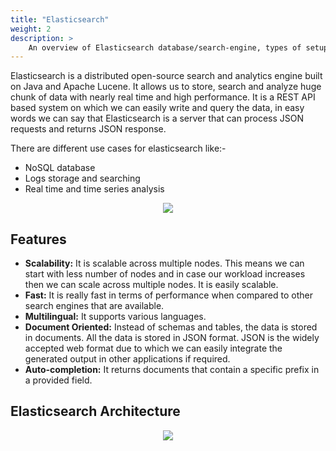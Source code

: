 ```yaml
---
title: "Elasticsearch"
weight: 2
description: >
    An overview of Elasticsearch database/search-engine, types of setup and architecture design
---
```


Elasticsearch is a distributed open-source search and analytics engine built on Java and Apache Lucene. It allows us to store, search and analyze huge chunk of data with nearly real time and high performance. It is a REST API based system on which we can easily write and query the data, in easy words we can say that Elasticsearch is a server that can process JSON requests and returns JSON response.

There are different use cases for elasticsearch like:-

- NoSQL database
- Logs storage and searching
- Real time and time series analysis

<div align="center">
    <img src="https://miro.medium.com/max/558/1*AYP0Mg_MwJMm3Kbx8Xa8lQ.png">
</div>

## Features

- **Scalability:** It is scalable across multiple nodes. This means we can start with less number of nodes and in case our workload increases then we can scale across multiple nodes. It is easily scalable.
- **Fast:** It is really fast in terms of performance when compared to other search engines that are available.
- **Multilingual:** It supports various languages.
- **Document Oriented:** Instead of schemas and tables, the data is stored in documents. All the data is stored in JSON format. JSON is the widely accepted web format due to which we can easily integrate the generated output in other applications if required.
- **Auto-completion:** It returns documents that contain a specific prefix in a provided field.

## Elasticsearch Architecture

<div align="center">
    <img src="https://static.packt-cdn.com/products/9781789957754/graphics/assets/664ba9c8-5e54-42a4-ba90-635dc8d82276.png">
</div>
